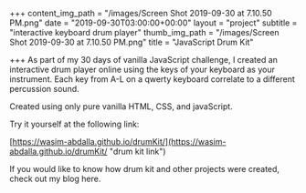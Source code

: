 +++
content_img_path = "/images/Screen Shot 2019-09-30 at 7.10.50 PM.png"
date = "2019-09-30T03:00:00+00:00"
layout = "project"
subtitle = "interactive keyboard drum player"
thumb_img_path = "/images/Screen Shot 2019-09-30 at 7.10.50 PM.png"
title = "JavaScript Drum Kit"

+++
    As part of my 30 days of vanilla JavaScript challenge, I created an interactive drum player online using the keys of your keyboard as your instrument. Each key from A-L on a qwerty keyboard correlate to a different percussion sound. 

Created using only pure vanilla HTML, CSS, and javaScript.

Try it yourself at the following link: 

[https://wasim-abdalla.github.io/drumKit/](https://wasim-abdalla.github.io/drumKit/ "drum kit link")

If you would like to know how drum kit and other projects were created, check out my blog here. 